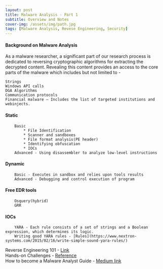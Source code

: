 ```yaml
---
layout: post
title: Malware Analysis - Part 1
subtitle: Overview and Notes
cover-img: /assets/img/path.jpg
tags: [Malware Analysis, Revese Engineering, Security]
---
```


#### Background on Malware Analysis 

As a malware researcher, a significant part of our research process is dedicated to reversing cryptographic algorithms for extracting the decrypted content. Revealing this content provides an access to the core parts of the malware which includes but not limited to -

```
Strings
Windows API calls
DGA Algorithms
Communication protocols
Financial malware – Includes the list of targeted institutions and webinjects.
```

#### Static
```
	Basic
		* File Identification
		* Scanner and sandboxes
		* File format analysis(PE header)
		* Identifying obfuscation
		* IOCs
	Advanced - Using disassembler to analyze low-level instructions
```

#### Dynamic  

```
	Basic - Executes in sandbox and relies upon tools results  
	Advanced - Debugging and control execution of program
```

#### Free EDR tools  
```
	Osquery(hybrid)  
	GRR
```

#### IOCs
```
	YARA - Each rule consists of a set of strings and a Boolean expression, which determines its logic.  
	Writing good YARA rules - [Rules](https://www.nextron-systems.com/2015/02/16/write-simple-sound-yara-rules/)
```

Reverse Engineering 101 - [Link](https://malwareunicorn.org/workshops/re101.html#0)  
Hands-on Challenges - [Reference](http://flare-on.com/)  
How to become a Malware Analyst Guide - [Medium link](https://medium.com/@bit.malware/how-to-become-a-malware-analyst-ac8bc5ddc8f7)
